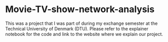 # Movie-TV-show-network-analysis

This was a project that I was part of during my exchange semester at the Technical University of Denmark (DTU). Please refer to the explainer notebook for the code and link to the website where we explain our project.
